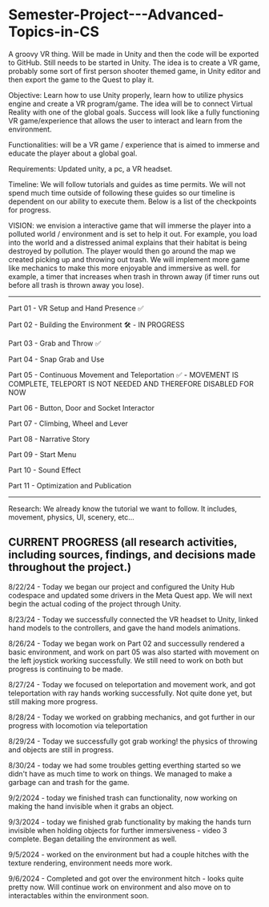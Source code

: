 # Semester-Project---Advanced-Topics-in-CS
A groovy VR thing. Will be made in Unity and then the code will be exported to GitHub. Still needs to be started in Unity. The idea is to create a VR game, probably some sort of first person shooter themed game, in Unity editor and then export the game to the Quest to play it.

Objective: Learn how to use Unity properly, learn how to utilize physics engine and create a VR program/game. The idea will be to connect Virtual Reality with one of the global goals. Success will look like a fully functioning VR game/experience that allows the user to interact and learn from the environment.

Functionalities: will be a VR game / experience that is aimed to immerse and educate the player about a global goal.

Requirements: Updated unity, a pc, a VR headset.

Timeline: We will follow tutorials and guides as time permits. We will not spend much time outside of following these guides so our timeline is dependent on our ability to execute them. Below is a list of the checkpoints for progress.

VISION: we envision a interactive game that will immerse the player into a polluted world / environment and is set to help it out. For example, you load into the world and a distressed animal explains that their habitat is being destroyed by pollution. The player would then go around the map we created picking up and throwing out trash. We will implement more game like mechanics to make this more enjoyable and immersive as well. for example, a timer that increases when trash in thrown away (if timer runs out before all trash is thrown away you lose).

__________________________________________________________________________________________________________________________________________________________________________

Part 01 - VR Setup and Hand Presence ✅

Part 02 - Building the Environment 🛠️ - IN PROGRESS

Part 03 - Grab and Throw  ✅

Part 04 - Snap Grab and Use 

Part 05 - Continuous Movement and Teleportation ✅ - MOVEMENT IS COMPLETE, TELEPORT IS NOT NEEDED AND THEREFORE DISABLED FOR NOW

Part 06 - Button, Door and Socket Interactor

Part 07 - Climbing, Wheel and Lever

Part 08 - Narrative Story

Part 09 - Start Menu 

Part 10 - Sound Effect 

Part 11 - Optimization and Publication 

__________________________________________________________________________________________________________________________________________________________________________

Research: We already know the tutorial we want to follow. It includes, movement, physics, UI, scenery, etc...



CURRENT PROGRESS (all research activities, including sources, findings, and decisions made throughout the project.)
--------------------------------------------------------------------------------------------------------------------------------------------------------------------------

8/22/24 - Today we began our project and configured the Unity Hub codespace and updated some drivers in the Meta Quest app. We will next begin the actual coding of the project through Unity.

8/23/24 - Today we successfully connected the VR headset to Unity, linked hand models to the controllers, and gave the hand models animations.

8/26/24 - Today we began work on Part 02 and successully rendered a basic environment, and work on part 05 was also started with movement on the left joystick working successfully. We still              need to work on both but progress is continuing to be made.

8/27/24 - Today we focused on teleportation and movement work, and got teleportation with ray hands working successfully. Not quite done yet, but still making more progress. 

8/28/24 - Today we worked on grabbing mechanics, and got further in our progress with locomotion via teleportation

8/29/24 - Today we successfully got grab working! the physics of throwing and objects are still in progress.

8/30/24 - today we had some troubles getting everthing started so we didn't have as much time to work on things. We managed to make a garbage can and trash for the game.

9/2/2024 - today we finished trash can functionality, now working on making the hand invisible when it grabs an object.

9/3/2024 - today we finished grab functionality by making the hands turn invisible when holding objects for further immersiveness - video 3 complete. Began detailing the environment as well.

9/5/2024 - worked on the environment but had a couple hitches with the texture rendering, environment needs more work.

9/6/2024 - Completed and got over the environment hitch - looks quite pretty now. Will continue work on environment and also move on to interactables within the environment soon.

